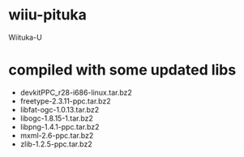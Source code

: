 # wiiu-pituka
Wiituka-U

# compiled with some updated libs
* devkitPPC_r28-i686-linux.tar.bz2
* freetype-2.3.11-ppc.tar.bz2
* libfat-ogc-1.0.13.tar.bz2
* libogc-1.8.15-1.tar.bz2
* libpng-1.4.1-ppc.tar.bz2
* mxml-2.6-ppc.tar.bz2
* zlib-1.2.5-ppc.tar.bz2

